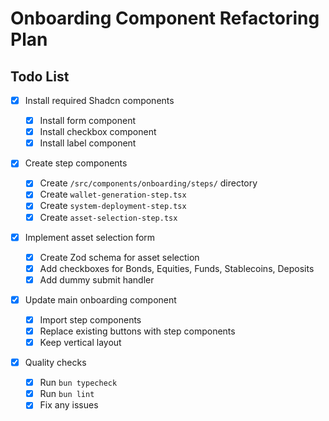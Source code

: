# Onboarding Component Refactoring Plan

## Todo List

- [x] Install required Shadcn components

  - [x] Install form component
  - [x] Install checkbox component
  - [x] Install label component

- [x] Create step components

  - [x] Create `/src/components/onboarding/steps/` directory
  - [x] Create `wallet-generation-step.tsx`
  - [x] Create `system-deployment-step.tsx`
  - [x] Create `asset-selection-step.tsx`

- [x] Implement asset selection form

  - [x] Create Zod schema for asset selection
  - [x] Add checkboxes for Bonds, Equities, Funds, Stablecoins, Deposits
  - [x] Add dummy submit handler

- [x] Update main onboarding component

  - [x] Import step components
  - [x] Replace existing buttons with step components
  - [x] Keep vertical layout

- [x] Quality checks
  - [x] Run `bun typecheck`
  - [x] Run `bun lint`
  - [x] Fix any issues
